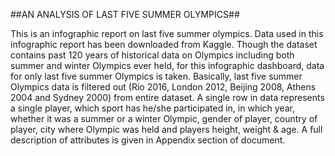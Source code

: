 ##AN ANALYSIS OF LAST FIVE SUMMER OLYMPICS##

This is an infographic report on last five summer olympics. Data used in this infographic report has been downloaded from Kaggle. Though the dataset contains past 120 years of historical data on Olympics including both summer and winter Olympics ever held, for this infographic dashboard, data for only last five summer Olympics is taken. Basically, last five summer Olympics data is filtered out (Rio 2016, London 2012, Beijing 2008, Athens 2004 and Sydney 2000) from entire dataset. A single row in data represents a single player, which sport has he/she participated in, in which year, whether it was a summer or a winter Olympic, gender of player, country of player, city where Olympic was held and players height, weight & age. A full description of attributes is given in Appendix section of document.
